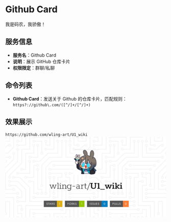 # Github Card

我是码农，我骄傲！

## 服务信息

- **服务名**：Github Card
- **说明**：展示 GitHub 仓库卡片
- **权限限定**：群聊/私聊

## 命令列表

- **Github Card**：发送关于 Github 的仓库卡片，匹配规则：`https?://github\.com/([^/]+/[^/]+)`

## 效果展示

`https://github.com/wling-art/U1_wiki`
![](assets/github_card.png)

